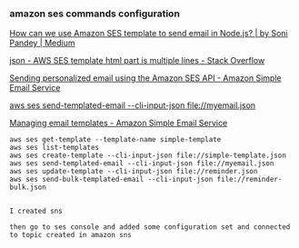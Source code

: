 ###  amazon ses commands configuration


[How can we use Amazon SES template to send email in Node.js? | by Soni Pandey | Medium](https://medium.com/@pandeysoni/how-can-we-use-amazon-ses-template-to-send-email-in-node-js-fb162bd8152e "How can we use Amazon SES template to send email in Node.js? | by Soni Pandey | Medium")


[json - AWS SES template html part is multiple lines - Stack Overflow](https://stackoverflow.com/questions/50207457/aws-ses-template-html-part-is-multiple-lines "json - AWS SES template html part is multiple lines - Stack Overflow")


[Sending personalized email using the Amazon SES API - Amazon Simple Email Service](https://docs.aws.amazon.com/ses/latest/DeveloperGuide/send-personalized-email-api.html#send-personalized-email-set-up-notifications "Sending personalized email using the Amazon SES API - Amazon Simple Email Service")


[aws ses send-templated-email --cli-input-json file://myemail.json](https://docs.aws.amazon.com/ses/latest/DeveloperGuide/send-personalized-email-api.html "Sending personalized email using the Amazon SES API - Amazon Simple Email Service")


[Managing email templates - Amazon Simple Email Service](https://docs.aws.amazon.com/ses/latest/DeveloperGuide/send-personalized-email-manage-templates.html "Managing email templates - Amazon Simple Email Service")


 

```
aws ses get-template --template-name simple-template
aws ses list-templates
aws ses create-template --cli-input-json file://simple-template.json
aws ses send-templated-email --cli-input-json file://myemail.json
aws ses update-template --cli-input-json file://reminder.json
aws ses send-bulk-templated-email --cli-input-json file://reminder-bulk.json


I created sns

then go to ses console and added some configuration set and connected to topic created in amazon sns
```
